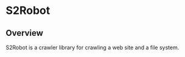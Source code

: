 S2Robot
=======

## Overview

S2Robot is a crawler library for crawling a web site and a file system.
